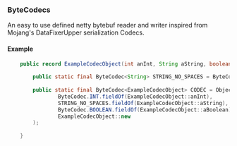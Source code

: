### ByteCodecs

An easy to use defined netty bytebuf reader and writer inspired from Mojang's DataFixerUpper serialization Codecs.


#### Example
```java
    public record ExampleCodecObject(int anInt, String aString, boolean aBoolean) {
        
        public static final ByteCodec<String> STRING_NO_SPACES = ByteCodec.STRING.map(String::strip, Function.identity());
        
        public static final ByteCodec<ExampleCodecObject> CODEC = ObjectByteCodec.create(
                ByteCodec.INT.fieldOf(ExampleCodecObject::anInt),
                STRING_NO_SPACES.fieldOf(ExampleCodecObject::aString),
                ByteCodec.BOOLEAN.fieldOf(ExampleCodecObject::aBoolean),
                ExampleCodecObject::new
        );
        
    }
```
